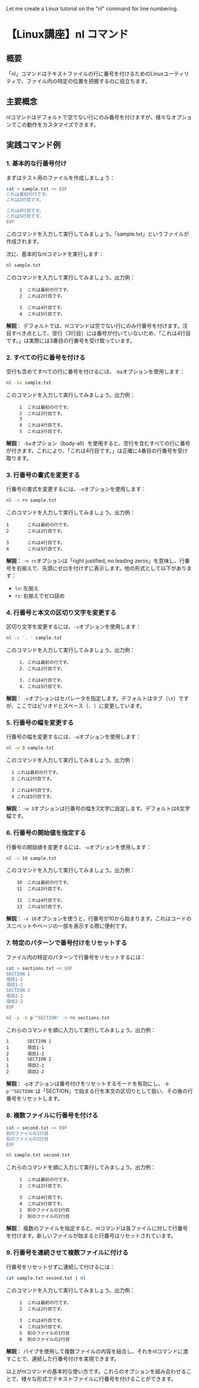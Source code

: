 Let me create a Linux tutorial on the "nl" command for line numbering.

# 【Linux講座】nl コマンド

## 概要
「nl」コマンドはテキストファイルの行に番号を付けるためのLinuxユーティリティで、ファイル内の特定の位置を把握するのに役立ちます。

## 主要概念
nlコマンドはデフォルトで空でない行にのみ番号を付けますが、様々なオプションでこの動作をカスタマイズできます。

## 実践コマンド例

### 1. 基本的な行番号付け

まずはテスト用のファイルを作成しましょう：

```bash
cat > sample.txt << EOF
これは最初の行です。
これは2行目です。

これは4行目です。
これは5行目です。
EOF
```

このコマンドを入力して実行してみましょう。「sample.txt」というファイルが作成されます。

次に、基本的なnlコマンドを実行します：

```bash
nl sample.txt
```

このコマンドを入力して実行してみましょう。出力例：

```
     1	これは最初の行です。
     2	これは2行目です。

     3	これは4行目です。
     4	これは5行目です。
```

**解説**：
デフォルトでは、nlコマンドは空でない行にのみ行番号を付けます。注目すべき点として、空行（3行目）には番号が付いていないため、「これは4行目です。」は実際には3番目の行番号を受け取っています。

### 2. すべての行に番号を付ける

空行も含めてすべての行に番号を付けるには、`-ba`オプションを使用します：

```bash
nl -ba sample.txt
```

このコマンドを入力して実行してみましょう。出力例：

```
     1	これは最初の行です。
     2	これは2行目です。
     3	
     4	これは4行目です。
     5	これは5行目です。
```

**解説**：
`-ba`オプション（body-all）を使用すると、空行を含むすべての行に番号が付きます。これにより、「これは4行目です。」は正確に4番目の行番号を受け取ります。

### 3. 行番号の書式を変更する

行番号の書式を変更するには、`-n`オプションを使用します：

```bash
nl -n rn sample.txt
```

このコマンドを入力して実行してみましょう。出力例：

```
1     	これは最初の行です。
2     	これは2行目です。

3     	これは4行目です。
4     	これは5行目です。
```

**解説**：
`-n rn`オプションは「right justified, no leading zeros」を意味し、行番号を右揃えで、先頭にゼロを付けずに表示します。他の形式として以下があります：
- `ln`: 左揃え
- `rz`: 右揃えでゼロ詰め

### 4. 行番号と本文の区切り文字を変更する

区切り文字を変更するには、`-s`オプションを使用します：

```bash
nl -s '. ' sample.txt
```

このコマンドを入力して実行してみましょう。出力例：

```
     1. これは最初の行です。
     2. これは2行目です。

     3. これは4行目です。
     4. これは5行目です。
```

**解説**：
`-s`オプションはセパレータを指定します。デフォルトはタブ（`\t`）ですが、ここではピリオドとスペース（`. `）に変更しています。

### 5. 行番号の幅を変更する

行番号の幅を変更するには、`-w`オプションを使用します：

```bash
nl -w 3 sample.txt
```

このコマンドを入力して実行してみましょう。出力例：

```
  1	これは最初の行です。
  2	これは2行目です。

  3	これは4行目です。
  4	これは5行目です。
```

**解説**：
`-w 3`オプションは行番号の幅を3文字に設定します。デフォルトは6文字幅です。

### 6. 行番号の開始値を指定する

行番号の開始値を変更するには、`-v`オプションを使用します：

```bash
nl -v 10 sample.txt
```

このコマンドを入力して実行してみましょう。出力例：

```
    10	これは最初の行です。
    11	これは2行目です。

    12	これは4行目です。
    13	これは5行目です。
```

**解説**：
`-v 10`オプションを使うと、行番号が10から始まります。これはコードのスニペットやページの一部を表示する際に便利です。

### 7. 特定のパターンで番号付けをリセットする

ファイル内の特定のパターンで行番号をリセットするには：

```bash
cat > sections.txt << EOF
SECTION 1
項目1-1
項目1-2
SECTION 2
項目2-1
項目2-2
EOF

nl -p -b p'^SECTION' -n rn sections.txt
```

これらのコマンドを順に入力して実行してみましょう。出力例：

```
1     	SECTION 1
1     	項目1-1
2     	項目1-2
1     	SECTION 2
1     	項目2-1
2     	項目2-2
```

**解説**：
`-p`オプションは番号付けをリセットするモードを有効にし、`-b p'^SECTION'`は「SECTION」で始まる行を本文の区切りとして扱い、その後の行番号をリセットします。

### 8. 複数ファイルに行番号を付ける

```bash
cat > second.txt << EOF
別のファイルの1行目
別のファイルの2行目
EOF

nl sample.txt second.txt
```

これらのコマンドを順に入力して実行してみましょう。出力例：

```
     1	これは最初の行です。
     2	これは2行目です。

     3	これは4行目です。
     4	これは5行目です。
     1	別のファイルの1行目
     2	別のファイルの2行目
```

**解説**：
複数のファイルを指定すると、nlコマンドは各ファイルに対して行番号を付けます。新しいファイルが始まると行番号はリセットされています。

### 9. 行番号を連続させて複数ファイルに付ける

行番号をリセットせずに連続して付けるには：

```bash
cat sample.txt second.txt | nl
```

このコマンドを入力して実行してみましょう。出力例：

```
     1	これは最初の行です。
     2	これは2行目です。

     3	これは4行目です。
     4	これは5行目です。
     5	別のファイルの1行目
     6	別のファイルの2行目
```

**解説**：
パイプを使用して複数ファイルの内容を結合し、それをnlコマンドに渡すことで、連続した行番号付けを実現できます。

以上がnlコマンドの基本的な使い方です。これらのオプションを組み合わせることで、様々な形式でテキストファイルに行番号を付けることができます。
